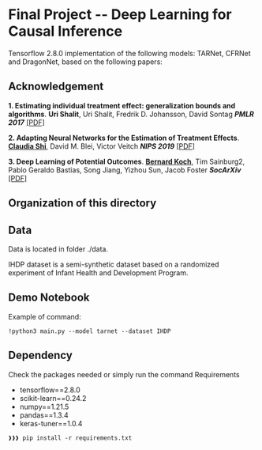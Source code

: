 # Final Project --  Deep Learning for Causal Inference


Tensorflow 2.8.0 implementation of the following models: TARNet, CFRNet and DragonNet, based on the following papers:

## Acknowledgement
**1. Estimating individual treatment effect: generalization bounds and algorithms**. **Uri Shalit**, Uri Shalit, Fredrik D. Johansson, David Sontag
  ***PMLR 2017*** [[PDF]](https://proceedings.mlr.press/v70/shalit17a/shalit17a.pdf)

**2. Adapting Neural Networks for the Estimation of Treatment Effects**. [**Claudia Shi**](https://github.com/claudiashi57/dragonnet), David M. Blei, Victor Veitch  ***NIPS 2019*** [[PDF]](https://arxiv.org/pdf/1906.02120.pdf)

**3. Deep Learning of Potential Outcomes**. [**Bernard Koch**](https://github.com/kochbj), Tim Sainburg2, Pablo Geraldo Bastias, Song Jiang, Yizhou Sun, Jacob Foster ***SocArXiv*** [[PDF]](https://arxiv.org/pdf/2110.04442.pdf)

## Organization of this directory

## Data
Data is located in folder ./data. 

IHDP dataset is a semi-synthetic dataset based on a randomized experiment of Infant Health and Development Program.

## Demo Notebook
Example of command: </br>

    !python3 main.py --model tarnet --dataset IHDP
## Dependency
Check the packages needed or simply run the command
Requirements
* tensorflow==2.8.0
* scikit-learn==0.24.2
* numpy==1.21.5
* pandas==1.3.4
* keras-tuner==1.0.4
```console
❱❱❱ pip install -r requirements.txt
```

